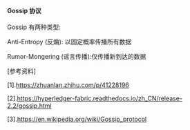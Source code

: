 #### Gossip 协议



Gossip 有两种类型:

Anti-Entropy (反煽): 以固定概率传播所有数据

Rumor-Mongering (谣言传播):仅传播新到达的数据





[参考资料]

[1].https://zhuanlan.zhihu.com/p/41228196

[2].https://hyperledger-fabric.readthedocs.io/zh_CN/release-2.2/gossip.html

[3].https://en.wikipedia.org/wiki/Gossip_protocol